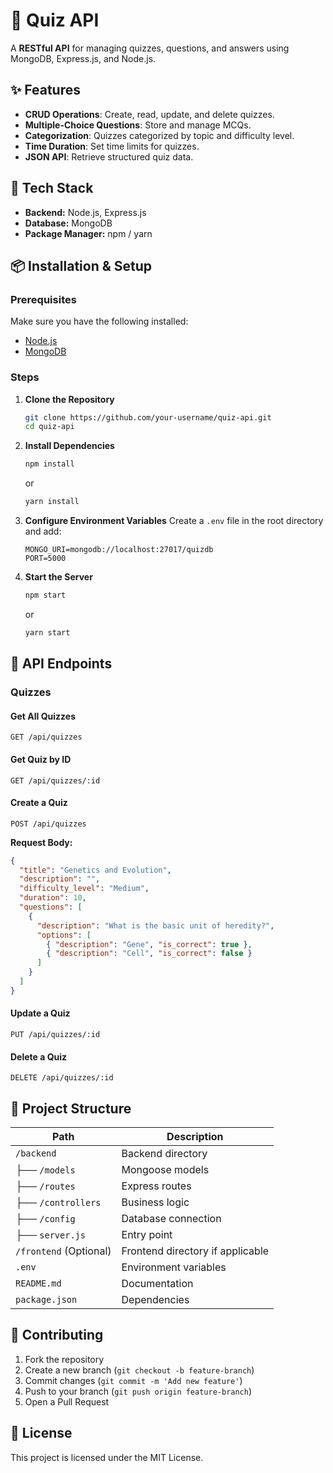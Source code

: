# 🧩 Quiz API

A **RESTful API** for managing quizzes, questions, and answers using MongoDB, Express.js, and Node.js.

## ✨ Features
- **CRUD Operations**: Create, read, update, and delete quizzes.
- **Multiple-Choice Questions**: Store and manage MCQs.
- **Categorization**: Quizzes categorized by topic and difficulty level.
- **Time Duration**: Set time limits for quizzes.
- **JSON API**: Retrieve structured quiz data.

## 🚀 Tech Stack
- **Backend:** Node.js, Express.js
- **Database:** MongoDB
- **Package Manager:** npm / yarn

## 📦 Installation & Setup
### Prerequisites
Make sure you have the following installed:
- [Node.js](https://nodejs.org/)
- [MongoDB](https://www.mongodb.com/)

### Steps
1. **Clone the Repository**
   ```sh
   git clone https://github.com/your-username/quiz-api.git
   cd quiz-api
   ```
2. **Install Dependencies**
   ```sh
   npm install
   ```
   or
   ```sh
   yarn install
   ```
3. **Configure Environment Variables**
   Create a `.env` file in the root directory and add:
   ```env
   MONGO_URI=mongodb://localhost:27017/quizdb
   PORT=5000
   ```
4. **Start the Server**
   ```sh
   npm start
   ```
   or
   ```sh
   yarn start
   ```

## 🔗 API Endpoints
### Quizzes
#### Get All Quizzes
```http
GET /api/quizzes
```
#### Get Quiz by ID
```http
GET /api/quizzes/:id
```
#### Create a Quiz
```http
POST /api/quizzes
```
**Request Body:**
```json
{
  "title": "Genetics and Evolution",
  "description": "",
  "difficulty_level": "Medium",
  "duration": 10,
  "questions": [
    {
      "description": "What is the basic unit of heredity?",
      "options": [
        { "description": "Gene", "is_correct": true },
        { "description": "Cell", "is_correct": false }
      ]
    }
  ]
}
```
#### Update a Quiz
```http
PUT /api/quizzes/:id
```
#### Delete a Quiz
```http
DELETE /api/quizzes/:id
```

## 📂 Project Structure
| Path                         | Description |
|------------------------------|-------------|
| `/backend`                   | Backend directory |
| ├── `/models`                | Mongoose models |
| ├── `/routes`                | Express routes |
| ├── `/controllers`           | Business logic |
| ├── `/config`                | Database connection |
| ├── `server.js`              | Entry point |
| `/frontend` (Optional)       | Frontend directory if applicable |
| `.env`                       | Environment variables |
| `README.md`                  | Documentation |
| `package.json`               | Dependencies |

## 🤝 Contributing
1. Fork the repository
2. Create a new branch (`git checkout -b feature-branch`)
3. Commit changes (`git commit -m 'Add new feature'`)
4. Push to your branch (`git push origin feature-branch`)
5. Open a Pull Request

## 📜 License
This project is licensed under the MIT License.


